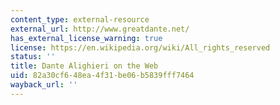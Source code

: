 ```yaml
---
content_type: external-resource
external_url: http://www.greatdante.net/
has_external_license_warning: true
license: https://en.wikipedia.org/wiki/All_rights_reserved
status: ''
title: Dante Alighieri on the Web
uid: 82a30cf6-48ea-4f31-be06-b5839fff7464
wayback_url: ''
---
```

